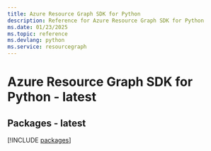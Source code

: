 ```yaml
---
title: Azure Resource Graph SDK for Python
description: Reference for Azure Resource Graph SDK for Python
ms.date: 01/23/2025
ms.topic: reference
ms.devlang: python
ms.service: resourcegraph
---
```

# Azure Resource Graph SDK for Python - latest
## Packages - latest
[!INCLUDE [packages](resource-graph-index.md)]